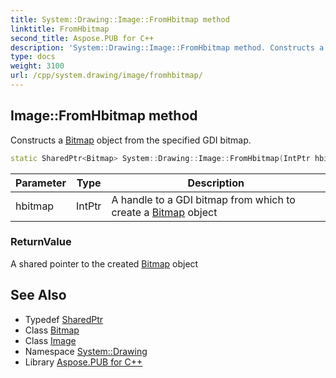 ```yaml
---
title: System::Drawing::Image::FromHbitmap method
linktitle: FromHbitmap
second_title: Aspose.PUB for C++
description: 'System::Drawing::Image::FromHbitmap method. Constructs a Bitmap object from the specified GDI bitmap in C++.'
type: docs
weight: 3100
url: /cpp/system.drawing/image/fromhbitmap/
---
```

## Image::FromHbitmap method


Constructs a [Bitmap](../../bitmap/) object from the specified GDI bitmap.

```cpp
static SharedPtr<Bitmap> System::Drawing::Image::FromHbitmap(IntPtr hbitmap)
```


| Parameter | Type | Description |
| --- | --- | --- |
| hbitmap | IntPtr | A handle to a GDI bitmap from which to create a [Bitmap](../../bitmap/) object |

### ReturnValue

A shared pointer to the created [Bitmap](../../bitmap/) object

## See Also

* Typedef [SharedPtr](../../../system/sharedptr/)
* Class [Bitmap](../../bitmap/)
* Class [Image](../)
* Namespace [System::Drawing](../../)
* Library [Aspose.PUB for C++](../../../)
